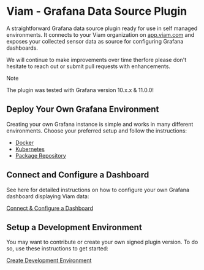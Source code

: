 # Viam - Grafana Data Source Plugin

A straightforward Grafana data source plugin ready for use in self managed environments.
It connects to your Viam organization on [app.viam.com](https://app.viam.com) and exposes your collected sensor data as source for configuring Grafana dashboards.

We will continue to make improvements over time therfore please don't hesitate to reach out or submit pull requests with enhancements.

> [!NOTE]  
> The plugin was tested with Grafana version 10.x.x & 11.0.0!

## Deploy Your Own Grafana Environment

Creating your own Grafana instance is simple and works in many different environments. Choose your preferred setup and follow the instructions:
- [Docker](docs/grafana-docker.md)
- [Kubernetes](docs/grafana-kubernetes.md)
- [Package Repository](docs/grafana-package-repository.md)

## Connect and Configure a Dashboard
See here for detailed instructions on how to configure your own Grafana dashboard displaying Viam data: 

[Connect & Configure a Dashboard](docs/configure-dashboard.md)

## Setup a Development Environment
You may want to contribute or create your own signed plugin version. To do so, use these instructions to get started:

[Create Development Environment](docs/plugin-development.md)


